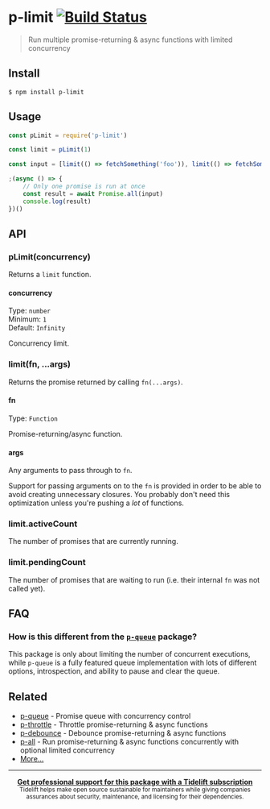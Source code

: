 # p-limit [![Build Status](https://travis-ci.org/sindresorhus/p-limit.svg?branch=master)](https://travis-ci.org/sindresorhus/p-limit)

> Run multiple promise-returning & async functions with limited concurrency

## Install

```
$ npm install p-limit
```

## Usage

```js
const pLimit = require('p-limit')

const limit = pLimit(1)

const input = [limit(() => fetchSomething('foo')), limit(() => fetchSomething('bar')), limit(() => doSomething())]

;(async () => {
    // Only one promise is run at once
    const result = await Promise.all(input)
    console.log(result)
})()
```

## API

### pLimit(concurrency)

Returns a `limit` function.

#### concurrency

Type: `number`<br>
Minimum: `1`<br>
Default: `Infinity`

Concurrency limit.

### limit(fn, ...args)

Returns the promise returned by calling `fn(...args)`.

#### fn

Type: `Function`

Promise-returning/async function.

#### args

Any arguments to pass through to `fn`.

Support for passing arguments on to the `fn` is provided in order to be able to avoid creating unnecessary closures. You probably don't need this optimization unless you're pushing a _lot_ of functions.

### limit.activeCount

The number of promises that are currently running.

### limit.pendingCount

The number of promises that are waiting to run (i.e. their internal `fn` was not called yet).

## FAQ

### How is this different from the [`p-queue`](https://github.com/sindresorhus/p-queue) package?

This package is only about limiting the number of concurrent executions, while `p-queue` is a fully featured queue implementation with lots of different options, introspection, and ability to pause and clear the queue.

## Related

-   [p-queue](https://github.com/sindresorhus/p-queue) - Promise queue with concurrency control
-   [p-throttle](https://github.com/sindresorhus/p-throttle) - Throttle promise-returning & async functions
-   [p-debounce](https://github.com/sindresorhus/p-debounce) - Debounce promise-returning & async functions
-   [p-all](https://github.com/sindresorhus/p-all) - Run promise-returning & async functions concurrently with optional limited concurrency
-   [More…](https://github.com/sindresorhus/promise-fun)

---

<div align="center">
	<b>
		<a href="https://tidelift.com/subscription/pkg/npm-p-limit?utm_source=npm-p-limit&utm_medium=referral&utm_campaign=readme">Get professional support for this package with a Tidelift subscription</a>
	</b>
	<br>
	<sub>
		Tidelift helps make open source sustainable for maintainers while giving companies<br>assurances about security, maintenance, and licensing for their dependencies.
	</sub>
</div>
